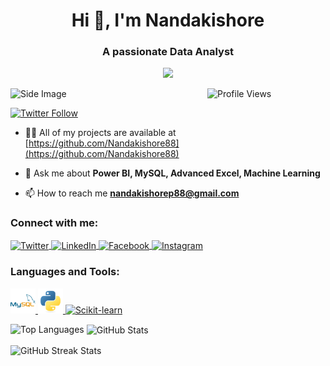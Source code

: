 <h1 align="center">Hi 👋, I'm Nandakishore</h1>
<h3 align="center">A passionate Data Analyst</h3>

<!-- Banner Image -->
<p align="center">
  <img src="https://encrypted-tbn0.gstatic.com/images?q=tbn:ANd9GcQUnfRiJrOE-fNsMkavZLpLIlRemc7162SCNw&s" />
</p>

<!-- Side Image with Profile Details -->
<p>
  <img align="left" src="https://i.pinimg.com/736x/86/a1/21/86a121da9e20aaa56fd43cac35a367b7.jpg" alt="Side Image" width="300" style="margin-right: 15px;" />
</p>

<p align="left"> 
  <img src="https://komarev.com/ghpvc/?username=nandakishore88&label=Profile%20views&color=0e75b6&style=flat" alt="Profile Views" />
</p>

<p align="left">
  <a href="https://twitter.com/nandakishore" target="blank">
    <img src="https://img.shields.io/twitter/follow/nandakishore?logo=twitter&style=for-the-badge" alt="Twitter Follow" />
  </a>
</p>

- 👨‍💻 All of my projects are available at [https://github.com/Nandakishore88](https://github.com/Nandakishore88)

- 💬 Ask me about **Power BI, MySQL, Advanced Excel, Machine Learning**

- 📫 How to reach me **nandakishorep88@gmail.com**

<h3 align="left">Connect with me:</h3>
<p align="left">
  <a href="https://twitter.com/nandakishore" target="blank">
    <img align="center" src="https://raw.githubusercontent.com/rahuldkjain/github-profile-readme-generator/master/src/images/icons/Social/twitter.svg" alt="Twitter" height="30" width="40" />
  </a>
  <a href="https://linkedin.com/in/nandakishore-p" target="blank">
    <img align="center" src="https://raw.githubusercontent.com/rahuldkjain/github-profile-readme-generator/master/src/images/icons/Social/linked-in-alt.svg" alt="LinkedIn" height="30" width="40" />
  </a>
  <a href="https://fb.com/nandakishore" target="blank">
    <img align="center" src="https://raw.githubusercontent.com/rahuldkjain/github-profile-readme-generator/master/src/images/icons/Social/facebook.svg" alt="Facebook" height="30" width="40" />
  </a>
  <a href="https://instagram.com/nandakishorearya" target="blank">
    <img align="center" src="https://raw.githubusercontent.com/rahuldkjain/github-profile-readme-generator/master/src/images/icons/Social/instagram.svg" alt="Instagram" height="30" width="40" />
  </a>
</p>

<h3 align="left">Languages and Tools:</h3>
<p align="left">
  <a href="https://www.mysql.com/" target="_blank" rel="noreferrer">
    <img src="https://raw.githubusercontent.com/devicons/devicon/master/icons/mysql/mysql-original-wordmark.svg" alt="MySQL" width="40" height="40" />
  </a>
  <a href="https://www.python.org" target="_blank" rel="noreferrer">
    <img src="https://raw.githubusercontent.com/devicons/devicon/master/icons/python/python-original.svg" alt="Python" width="40" height="40" />
  </a>
  <a href="https://scikit-learn.org/" target="_blank" rel="noreferrer">
    <img src="https://upload.wikimedia.org/wikipedia/commons/0/05/Scikit_learn_logo_small.svg" alt="Scikit-learn" width="40" height="40" />
  </a>
</p>

<p><img align="left" src="https://github-readme-stats.vercel.app/api/top-langs?username=nandakishore88&show_icons=true&locale=en&layout=compact" alt="Top Languages" /></p>

<p>&nbsp;<img align="center" src="https://github-readme-stats.vercel.app/api?username=nandakishore88&show_icons=true&locale=en" alt="GitHub Stats" /></p>

<p><img align="center" src="https://github-readme-streak-stats.herokuapp.com/?user=nandakishore88" alt="GitHub Streak Stats" /></p>
